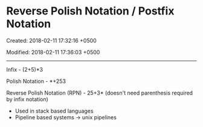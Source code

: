 # Reverse Polish Notation / Postfix Notation

Created: 2018-02-11 17:32:16 +0500

Modified: 2018-02-11 17:36:03 +0500

---

Infix - (2+5)*3

Polish Notation - *+253

Reverse Polish Notation (RPN) - 25+3* (doesn't need parenthesis required by infix notation)




-   Used in stack based languages
-   Pipeline based systems -> unix pipelines
